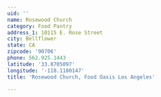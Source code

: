 ```yaml
---
uid: ''
name: Rosewood Church
category: Food Pantry
address_1: 10115 E. Rose Street
city: Bellflower
state: CA
zipcode: '90706'
phone: 562.925.1443
latitude: '33.8705097'
longitude: '-118.1180147'
title: 'Rosewood Church, Food Oasis Los Angeles'

---
```

